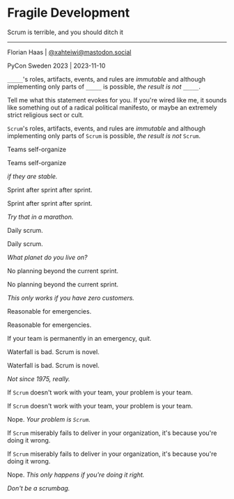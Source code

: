 # Fragile Development
Scrum is terrible, and you should ditch it

* * *

Florian Haas | [@xahteiwi@mastodon.social](https://mastodon.social/@xahteiwi)

PyCon Sweden 2023 | 2023-11-10


`_____`'s roles, artifacts, events, and rules are _immutable_ and
although implementing only parts of `_____` is possible, _the result
is not_ `_____`.

<!-- Note --> 
Tell me what this statement evokes for you. If you're wired like
me, it sounds like something out of a radical political manifesto, or
maybe an extremely strict religious sect or cult.


`Scrum`'s roles, artifacts, events, and rules are _immutable_ and
although implementing only parts of `Scrum` is possible, _the result
is not_ `Scrum`.


Teams self-organize


Teams self-organize

_if they are stable._


Sprint after sprint after sprint.


Sprint after sprint after sprint.

_Try that in a marathon._


Daily scrum.


Daily scrum.

_What planet do you live on?_


No planning beyond the current sprint.


No planning beyond the current sprint.

_This only works if you have zero customers._


Reasonable for emergencies.


Reasonable for emergencies.

If your team is permanently in an emergency, _quit._


Waterfall is bad. Scrum is novel.


Waterfall is bad. Scrum is novel.

_Not since 1975, really._


If `Scrum` doesn't work with your team, your problem is your team.


If `Scrum` doesn't work with your team, your problem is your team.

Nope. _Your problem is `Scrum`._


If `Scrum` miserably fails to deliver in your organization, it's
because you're doing it wrong.


If `Scrum` miserably fails to deliver in your organization, it's
because you're doing it wrong.

Nope. _This only happens if you're doing it right._


_Don't be a scrumbag._
